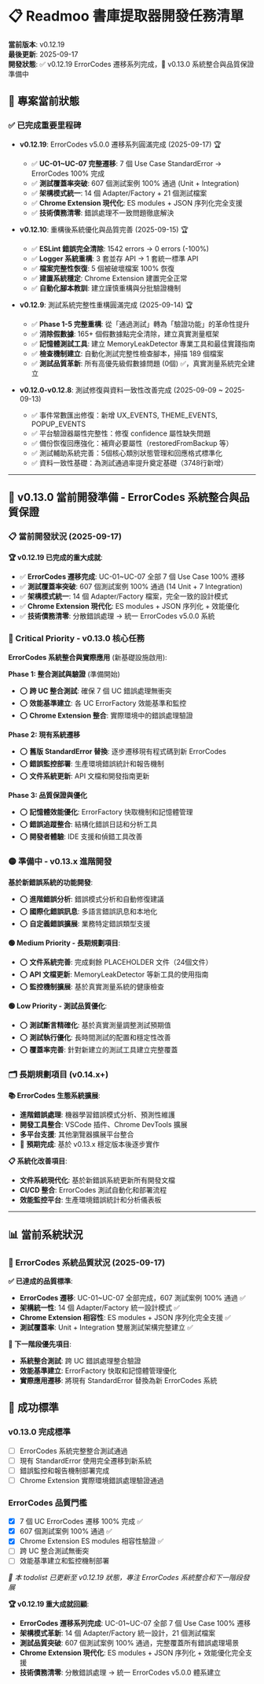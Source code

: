 # 📋 Readmoo 書庫提取器開發任務清單

**當前版本**: v0.12.19  
**最後更新**: 2025-09-17  
**開發狀態**: ✅ v0.12.19 ErrorCodes 遷移系列完成，🚀 v0.13.0 系統整合與品質保證準備中

## 🎯 專案當前狀態

### ✅ 已完成重要里程碑

- **v0.12.19**: ErrorCodes v5.0.0 遷移系列圓滿完成 (2025-09-17) 🏆
  - ✅ **UC-01~UC-07 完整遷移**: 7 個 Use Case StandardError → ErrorCodes 100% 完成
  - ✅ **測試覆蓋率突破**: 607 個測試案例 100% 通過 (Unit + Integration)
  - ✅ **架構模式統一**: 14 個 Adapter/Factory + 21 個測試檔案
  - ✅ **Chrome Extension 現代化**: ES modules + JSON 序列化完全支援
  - ✅ **技術債務清零**: 錯誤處理不一致問題徹底解決

- **v0.12.10**: 重構後系統優化與品質完善 (2025-09-15) 🏆
  - ✅ **ESLint 錯誤完全清除**: 1542 errors → 0 errors (-100%)
  - ✅ **Logger 系統重構**: 3 套並存 API → 1 套統一標準 API
  - ✅ **檔案完整性恢復**: 5 個被破壞檔案 100% 恢復
  - ✅ **建置系統穩定**: Chrome Extension 建置完全正常
  - ✅ **自動化腳本教訓**: 建立謹慎重構與分批驗證機制

- **v0.12.9**: 測試系統完整性重構圓滿完成 (2025-09-14) 🏆
  - ✅ **Phase 1-5 完整重構**: 從「通過測試」轉為「驗證功能」的革命性提升
  - ✅ **消除假數據**: 165+ 個假數據點完全清除，建立真實測量框架
  - ✅ **記憶體測試工具**: 建立 MemoryLeakDetector 專業工具和最佳實踐指南
  - ✅ **檢查機制建立**: 自動化測試完整性檢查腳本，掃描 189 個檔案
  - ✅ **測試品質革新**: 所有高優先級假數據問題 (0個) ✅，真實測量系統完全建立

- **v0.12.0-v0.12.8**: 測試修復與資料一致性改善完成 (2025-09-09 ~ 2025-09-13)
  - ✅ 事件常數匯出修復：新增 UX_EVENTS, THEME_EVENTS, POPUP_EVENTS
  - ✅ 平台驗證器屬性完整性：修復 confidence 屬性缺失問題
  - ✅ 備份恢復回應強化：補齊必要屬性（restoredFromBackup 等）
  - ✅ 測試輔助系統完善：5個核心類別狀態管理和回應格式標準化
  - ✅ 資料一致性基礎：為測試通過率提升奠定基礎（3748行新增）

---

## 🚀 v0.13.0 當前開發準備 - ErrorCodes 系統整合與品質保證

### 📋 當前開發狀況 (2025-09-17)

**🏆 v0.12.19 已完成的重大成就**:
- ✅ **ErrorCodes 遷移完成**: UC-01~UC-07 全部 7 個 Use Case 100% 遷移
- ✅ **測試覆蓋率突破**: 607 個測試案例 100% 通過 (14 Unit + 7 Integration)
- ✅ **架構模式統一**: 14 個 Adapter/Factory 檔案，完全一致的設計模式
- ✅ **Chrome Extension 現代化**: ES modules + JSON 序列化 + 效能優化
- ✅ **技術債務清零**: 分散錯誤處理 → 統一 ErrorCodes v5.0.0 系統

### 🔴 Critical Priority - v0.13.0 核心任務

**ErrorCodes 系統整合與實際應用** (新基礎設施啟用):

**Phase 1: 整合測試與驗證** (準備開始)
- ⭕ **跨 UC 整合測試**: 確保 7 個 UC 錯誤處理無衝突
- ⭕ **效能基準建立**: 各 UC ErrorFactory 效能基準和監控
- ⭕ **Chrome Extension 整合**: 實際環境中的錯誤處理驗證

**Phase 2: 現有系統遷移**  
- ⭕ **舊版 StandardError 替換**: 逐步遷移現有程式碼到新 ErrorCodes
- ⭕ **錯誤監控部署**: 生產環境錯誤統計和報告機制
- ⭕ **文件系統更新**: API 文檔和開發指南更新

**Phase 3: 品質保證與優化**
- ⭕ **記憶體效能優化**: ErrorFactory 快取機制和記憶體管理
- ⭕ **錯誤追蹤整合**: 結構化錯誤日誌和分析工具
- ⭕ **開發者體驗**: IDE 支援和偵錯工具改善

### 🟡 準備中 - v0.13.x 進階開發

**基於新錯誤系統的功能開發**:
- ⭕ **進階錯誤分析**: 錯誤模式分析和自動修復建議
- ⭕ **國際化錯誤訊息**: 多語言錯誤訊息和本地化
- ⭕ **自定義錯誤擴展**: 業務特定錯誤類型支援

**🟢 Medium Priority - 長期規劃項目**:

- ⭕ **文件系統完善**: 完成剩餘 PLACEHOLDER 文件（24個文件）
- ⭕ **API 文檔更新**: MemoryLeakDetector 等新工具的使用指南
- ⭕ **監控機制擴展**: 基於真實測量系統的健康檢查

**🟢 Low Priority - 測試品質優化**:

- ⭕ **測試斷言精確化**: 基於真實測量調整測試預期值
- ⭕ **測試執行優化**: 長時間測試的配置和穩定性改善  
- ⭕ **覆蓋率完善**: 針對新建立的測試工具建立完整覆蓋

### 🗂️ 長期規劃項目 (v0.14.x+)

**📚 ErrorCodes 生態系統擴展**:
- **進階錯誤處理**: 機器學習錯誤模式分析、預測性維護  
- **開發工具整合**: VSCode 插件、Chrome DevTools 擴展
- **多平台支援**: 其他瀏覽器擴展平台整合
- 📅 **預期完成**: 基於 v0.13.x 穩定版本後逐步實作

**📋 系統化改善項目**:
- **文件系統現代化**: 基於新錯誤系統更新所有開發文檔
- **CI/CD 整合**: ErrorCodes 測試自動化和部署流程
- **效能監控平台**: 生產環境錯誤統計和分析儀表板

---

## 📊 當前系統狀況 

### 🎯 ErrorCodes 系統品質狀況 (2025-09-17)

**✅ 已達成的品質標準**:
- **ErrorCodes 遷移**: UC-01~UC-07 全部完成，607 測試案例 100% 通過 ✅
- **架構統一性**: 14 個 Adapter/Factory 統一設計模式 ✅  
- **Chrome Extension 相容性**: ES modules + JSON 序列化完全支援 ✅
- **測試覆蓋率**: Unit + Integration 雙層測試架構完整建立 ✅

**🔄 下一階段優先項目**:
- **系統整合測試**: 跨 UC 錯誤處理整合驗證
- **效能基準建立**: ErrorFactory 快取和記憶體管理優化
- **實際應用遷移**: 將現有 StandardError 替換為新 ErrorCodes 系統

## 🎯 成功標準

### v0.13.0 完成標準

- [ ] ErrorCodes 系統完整整合測試通過
- [ ] 現有 StandardError 使用完全遷移到新系統
- [ ] 錯誤監控和報告機制部署完成
- [ ] Chrome Extension 實際環境錯誤處理驗證通過

### ErrorCodes 品質門檻
- [x] 7 個 UC ErrorCodes 遷移 100% 完成 ✅
- [x] 607 個測試案例 100% 通過 ✅
- [x] Chrome Extension ES modules 相容性驗證 ✅
- [ ] 跨 UC 整合測試無衝突
- [ ] 效能基準建立和監控機制部署

*📝 本 todolist 已更新至 v0.12.19 狀態，專注 ErrorCodes 系統整合和下一階段發展*

**🏆 v0.12.19 重大成就回顧**: 
- **ErrorCodes 遷移系列完成**: UC-01~UC-07 全部 7 個 Use Case 100% 遷移
- **架構模式革新**: 14 個 Adapter/Factory 統一設計，21 個測試檔案
- **測試品質突破**: 607 個測試案例 100% 通過，完整覆蓋所有錯誤處理場景  
- **Chrome Extension 現代化**: ES modules + JSON 序列化 + 效能優化完全支援
- **技術債務清零**: 分散錯誤處理 → 統一 ErrorCodes v5.0.0 體系建立
